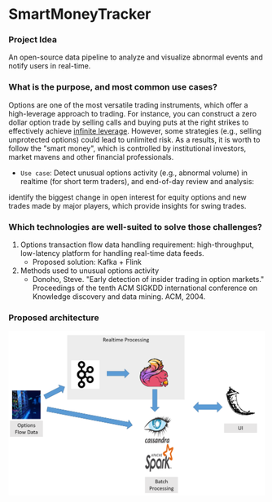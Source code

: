 # SmartMoneyTracker

### Project Idea 
An open-source data pipeline to analyze and visualize abnormal events and notify users in real-time.

### What is the purpose, and most common use cases?
Options are one of the most versatile trading instruments, which offer a high-leverage approach to trading. For instance, you can construct a zero dollar option trade by selling calls and buying puts at the right strikes to effectively achieve [infinite leverage]. However, some strategies (e.g., selling unprotected options) could lead to unlimited risk. As a results, it is worth to follow the "smart money", which is controlled by institutional investors, market mavens and other financial professionals. 
 * `Use case`: Detect unusual options activity (e.g., abnormal volume) in realtime (for short term traders), and end-of-day review and analysis:


  identify the biggest change in open interest for equity options and new trades made by major players, which provide insights for swing trades.

### Which technologies are well-suited to solve those challenges? 
 1. Options transaction flow data handling requirement: high-throughput, low-latency platform for handling real-time data feeds. 
	* Proposed solution: Kafka + Flink
 2. Methods used to unusual options activity
	* Donoho, Steve. "Early detection of insider trading in option markets." Proceedings of the tenth ACM SIGKDD international conference on Knowledge discovery and data mining. ACM, 2004.



### Proposed architecture
![alt text](image/flow_chart.png "Proposed architecture")


[infinite leverage]: <https://www.quora.com/How-much-leverage-can-I-expect-from-an-options-trade>
